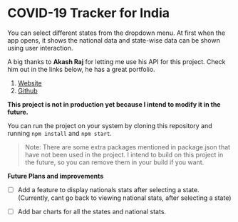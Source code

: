 # COVID-19 Tracker for India

You can select different states from the dropdown menu. At first when the app opens, it shows the national data and state-wise data can be shown using user interaction.

A big thanks to **Akash Raj** for letting me use his API for this project. Check him out in the links below, he has a great portfolio.

1. [Website](https://akashraj.tech/)
2. [Github](https://github.com/akashraj9828)

**This project is not in production yet because I intend to modify it in the future.**

You can run the project on your system by cloning this repository and running `npm install` and `npm start`.

> Note: There are some extra packages mentioned in package.json that have not been used in the project. I intend to build on this project in the future, so you can remove them in your build if you want.

**Future Plans and improvements**

- [ ] Add a feature to display nationals stats after selecting a state. (Currently, cant go back to viewing national stats, after selecting a state)

- [ ] Add bar charts for all the states and national stats.
